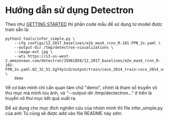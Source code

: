 # Hướng dẫn sử dụng Detectron 
Theo như [GETTING STARTED](https://github.com/facebookresearch/Detectron/blob/master/GETTING_STARTED.md) thì phần code mẫu để sử dụng từ model được train sẵn là: 

```
python2 tools/infer_simple.py \
    --cfg configs/12_2017_baselines/e2e_mask_rcnn_R-101-FPN_2x.yaml \
    --output-dir /tmp/detectron-visualizations \
    --image-ext jpg \
    --wts https://s3-us-west-2.amazonaws.com/detectron/35861858/12_2017_baselines/e2e_mask_rcnn_R-101-FPN_2x.yaml.02_32_51.SgT4y1cO/output/train/coco_2014_train:coco_2014_valminusminival/generalized_rcnn/model_final.pkl \
    demo
```

Về cơ bản mình chỉ cần quan tâm chữ "demo", chính là tham số truyền vô thư mục mà mình lưu ảnh, và "--output-dir /tmp/dectectron..." ở trên là truyền vô thư mục kết quả xuất ra. 

Để sử dụng cho mục đích nghiên cứu của nhóm mình thì file infer_simple.py của anh Tú cũng sẽ được add vào file README này sớm.